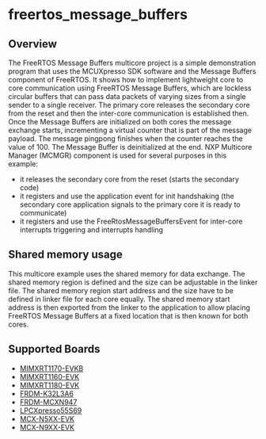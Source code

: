 # freertos_message_buffers

## Overview
The FreeRTOS Message Buffers multicore project is a simple demonstration program that uses the
MCUXpresso SDK software and the Message Buffers component of FreeRTOS. It shows how to implement 
lightweight core to core communication using FreeRTOS Message Buffers, which are lockless circular buffers 
that can pass data packets of varying sizes from a single sender to a single receiver.
The primary core releases the secondary core from the reset and then the inter-core communication 
is established then. Once the Message Buffers are initialized on both cores the message exchange starts,
incrementing a virtual counter that is part of the message payload. The message pingpong finishes 
when the counter reaches the value of 100. The Message Buffer is deinitialized at the end.
NXP Multicore Manager (MCMGR) component is used for several purposes in this example:
- it releases the secondary core from the reset (starts the secondary code)
- it registers and use the application event for init handshaking (the secondary core application 
  signals to the primary core it is ready to communicate)
- it registers and use the FreeRtosMessageBuffersEvent for inter-core interrupts triggering and
  interrupts handling  

## Shared memory usage
This multicore example uses the shared memory for data exchange. The shared memory region is
defined and the size can be adjustable in the linker file. The shared memory region start address
and the size have to be defined in linker file for each core equally. The shared memory start
address is then exported from the linker to the application to allow placing FreeRTOS Message Buffers
at a fixed location that is then known for both cores.

## Supported Boards
- [MIMXRT1170-EVKB](../../_boards/evkbmimxrt1170/multicore_examples/freertos_message_buffers/example_board_readme.md)
- [MIMXRT1160-EVK](../../_boards/evkmimxrt1160/multicore_examples/freertos_message_buffers/example_board_readme.md)
- [MIMXRT1180-EVK](../../_boards/evkmimxrt1180/multicore_examples/freertos_message_buffers/example_board_readme.md)
- [FRDM-K32L3A6](../../_boards/frdmk32l3a6/multicore_examples/freertos_message_buffers/example_board_readme.md)
- [FRDM-MCXN947](../../_boards/frdmmcxn947/multicore_examples/freertos_message_buffers/example_board_readme.md)
- [LPCXpresso55S69](../../_boards/lpcxpresso55s69/multicore_examples/freertos_message_buffers/example_board_readme.md)
- [MCX-N5XX-EVK](../../_boards/mcxn5xxevk/multicore_examples/freertos_message_buffers/example_board_readme.md)
- [MCX-N9XX-EVK](../../_boards/mcxn9xxevk/multicore_examples/freertos_message_buffers/example_board_readme.md)
